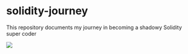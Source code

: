 # solidity-journey
This repository documents my journey in becoming a shadowy Solidity super coder

![](https://imgur.com/4tBWzhC)
